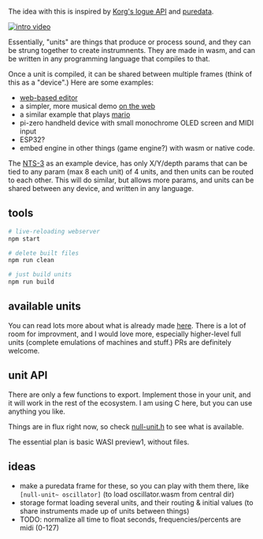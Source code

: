The idea with this is inspired by [Korg's logue API](https://korginc.github.io/logue-sdk/) and [puredata](https://puredata.info/).

[![intro video](https://img.youtube.com/vi/69S7uBG3oiI/0.jpg)](https://youtu.be/69S7uBG3oiI)

Essentially, "units" are things that produce or process sound, and they can be strung together to create instrumnents. They are made in wasm, and can be written in any programming language that compiles to that.

Once a unit is compiled, it can be shared between multiple frames (think of this as a "device".) Here are some examples:

- [web-based editor](http://konsumer.js.org/null-units/)
- a simpler, more musical demo [on the web](https://konsumer.js.org/null-units/rickroll.htm)
- a similar example that plays [mario](https://konsumer.js.org/null-units/mario.htm)
- pi-zero handheld device with small monochrome OLED screen and MIDI input
- ESP32?
- embed engine in other things (game engine?) with wasm or native code.

The [NTS-3](https://www.korg.com/us/products/dj/nts_3/) as an example device, has only X/Y/depth params that can be tied to any param (max 8 each unit) of 4 units, and then units can be routed to each other. This will do similar, but allows more params, and units can be shared between any device, and written in any language.

## tools

```bash
# live-reloading webserver
npm start

# delete built files
npm run clean

# just build units
npm run build
```

## available units

You can read lots more about what is already made [here](UNITS.md). There is a lot of room for improvment, and I would love more, especially higher-level full units (complete emulations of machines and stuff.) PRs are definitely welcome.


## unit API

There are only a few functions to export. Implement those in your unit, and it will work in the rest of the ecosystem. I am using C here, but you can use anything you like.

Things are in flux right now, so check [null-unit.h](units/null-unit.h) to see what is available.

The essential plan is basic WASI preview1, without files.


## ideas

- make a puredata frame for these, so you can play with them there, like `[null-unit~ oscillator]` (to load oscillator.wasm from central dir)
- storage format loading several units, and their routing & initial values (to share instruments made up of units between things)
- TODO: normalize all time to float seconds, frequencies/percents are midi (0-127)
